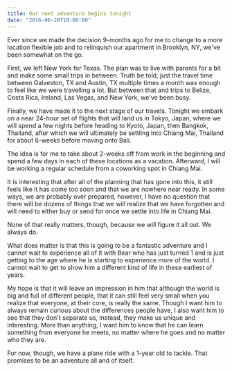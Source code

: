 ```yaml
---
title: Our next adventure begins tonight
date: "2016-06-28T10:00:00"
---
```


Ever since we made the decision 9-months ago for me to change to a more location flexible job and to relinquish our apartment in Brooklyn, NY, we've been somewhat on the go.

First, we left New York for Texas. The plan was to live with parents for a bit and make some small trips in between. Truth be told, just the travel time between Galveston, TX and Austin, TX multiple times a month was enough to feel like we were travelling a lot. But between that and trips to Belize, Costa Rica, Ireland, Las Vegas, and New York, we've been busy.

Finally, we have made it to the next stage of our travels. Tonight we embark on a near 24-hour set of flights that will land us in Tokyo, Japan, where we will spend a few nights before heading to Kyoto, Japan, then Bangkok, Thailand, after which we will ultimately be settling into Chiang Mai, Thailand for about 6-weeks before moving onto Bali.

The idea is for me to take about 2-weeks off from work in the beginning and spend a few days in each of these locations as a vacation. Afterward, I will be working a regular schedule from a coworking spot in Chiang Mai.

It is interesting that after all of the planning that has gone into this, it still feels like it has come too soon and that we are nowhere near ready. In some ways, we are probably over prepared, however, I have no question that there will be dozens of things that we will realize that we have forgotten and will need to either buy or send for once we settle into life in Chiang Mai.

None of that really matters, though, because we will figure it all out. We always do.

What does matter is that this is going to be a fantastic adventure and I cannot wait to experience all of it with Bear who has just turned 1 and is just getting to the age where he is starting to experience more of the world. I cannot wait to get to show him a different kind of life in these earliest of years.

My hope is that it will leave an impression in him that although the world is big and full of different people, that it can still feel very small when you realize that everyone, at their core, is really the same. Though I want him to always remain curious about the differences people have, I also want him to see that they don't separate us, instead, they make us unique and interesting. More than anything, I want him to know that he can learn something from everyone he meets, no matter where he goes and no matter who they are.

For now, though, we have a plane ride with a 1-year old to tackle. That promises to be an adventure all and of itself.